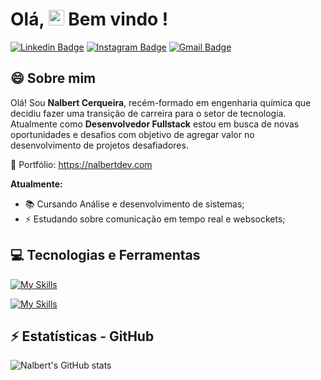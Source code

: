 # Olá, <img src="https://media.giphy.com/media/hvRJCLFzcasrR4ia7z/giphy.gif" width="25px"> Bem vindo !
[![Linkedin Badge](https://img.shields.io/badge/-nalbertcerqueira-blue?style=flat-square&logo=Linkedin&logoColor=white&link=https://www.linkedin.com/in/nalbert-cerqueira-53981a162/)](https://www.linkedin.com/in/nalbert-cerqueira-53981a162/) 
[![Instagram Badge](https://img.shields.io/badge/-ncerqueiraa-purple?style=flat-square&logo=instagram&logoColor=white&link=https://www.instagram.com/ncerqueiraa/?hl=pt-br)](https://www.instagram.com/ncerqueiraa/) 
[![Gmail Badge](https://img.shields.io/badge/-nalbertc.p@gmail.com-c14438?style=flat-square&logo=Gmail&logoColor=white&link=mailto:nalbertc.p@gmail.com)](mailto:nalbertc.p@gmail.com)

## 😄 Sobre mim     

Olá! Sou **Nalbert Cerqueira**, recém-formado em engenharia química que decidiu fazer uma transição de carreira para o setor de tecnologia. Atualmente como **Desenvolvedor Fullstack** estou em busca de novas oportunidades e desafios com objetivo de agregar valor no desenvolvimento de projetos desafiadores.

💼 Portfólio: <a target="_blank" href="https://nalbertdev.com">https://nalbertdev.com</a>

**Atualmente:**

* 📚 Cursando Análise e desenvolvimento de sistemas;
* ⚡ Estudando sobre comunicação em tempo real e websockets;

## 💻 Tecnologias e Ferramentas

[![My Skills](https://skillicons.dev/icons?i=html,css,js,ts,react,redux,next,tailwind,sass,nodejs,expressjs)](https://skillicons.dev)

[![My Skills](https://skillicons.dev/icons?i=postman,git,github,webpack,vscode,linux,mysql,mongodb,figma)](https://skillicons.dev)

## ⚡ Estatísticas - GitHub

![Nalbert's GitHub stats](https://github-readme-stats-git-masterrstaa-rickstaa.vercel.app/api?username=nalbertcerqueira&show_icons=true&border_color=61ff81&bg_color=45,141414,202020,1b4b25&title_color=ffffff&icon_color=61ff81&text_color=b3b3b3)

